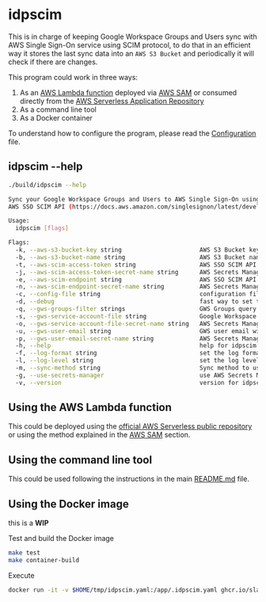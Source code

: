 # idpscim

This is in charge of keeping Google Workspace Groups and Users sync with AWS Single Sign-On service using SCIM protocol, to do that in an efficient way it stores the last sync data into an `AWS S3 Bucket` and periodically it will check if there are changes.

This program could work in three ways:

1. As an [AWS Lambda function](https://aws.amazon.com/lambda/?nc1=h_ls) deployed via [AWS SAM](https://aws.amazon.com/serverless/sam/) or consumed directly from the [AWS Serverless Application Repository](https://aws.amazon.com/serverless/serverlessrepo/?nc1=h_ls)
2. As a command line tool
3. As a Docker container

To understand how to configure the program, please read the [Configuration](Configuration.md) file.

## idpscim --help

```bash
./build/idpscim --help

Sync your Google Workspace Groups and Users to AWS Single Sign-On using
AWS SSO SCIM API (https://docs.aws.amazon.com/singlesignon/latest/developerguide/what-is-scim.html).

Usage:
  idpscim [flags]

Flags:
  -k, --aws-s3-bucket-key string                      AWS S3 Bucket key to store the state (default "state.json")
  -b, --aws-s3-bucket-name string                     AWS S3 Bucket name to store the state
  -t, --aws-scim-access-token string                  AWS SSO SCIM API Access Token
  -j, --aws-scim-access-token-secret-name string      AWS Secrets Manager secret name for AWS SSO SCIM API Access Token (default "IDPSCIM_SCIMAccessToken")
  -e, --aws-scim-endpoint string                      AWS SSO SCIM API Endpoint
  -n, --aws-scim-endpoint-secret-name string          AWS Secrets Manager secret name for AWS SSO SCIM API Endpoint (default "IDPSCIM_SCIMEndpoint")
  -c, --config-file string                            configuration file (default ".idpscim.yaml")
  -d, --debug                                         fast way to set the log-level to debug
  -q, --gws-groups-filter strings                     GWS Groups query parameter, example: --gws-groups-filter 'name:Admin* email:admin*' --gws-groups-filter 'name:Power* email:power*'
  -s, --gws-service-account-file string               Google Workspace service account file (default "credentials.json")
  -o, --gws-service-account-file-secret-name string   AWS Secrets Manager secret name for Google Workspace service account file (default "IDPSCIM_GWSServiceAccountFile")
  -u, --gws-user-email string                         GWS user email with allowed access to the Google Workspace Service Account
  -p, --gws-user-email-secret-name string             AWS Secrets Manager secret name for GWS user email with allowed access to the Google Workspace Service Account (default "IDPSCIM_GWSUserEmail")
  -h, --help                                          help for idpscim
  -f, --log-format string                             set the log format (default "text")
  -l, --log-level string                              set the log level [panic|fatal|error|warn|info|debug|trace] (default "info")
  -m, --sync-method string                            Sync method to use [groups] (default "groups")
  -g, --use-secrets-manager                           use AWS Secrets Manager content or not
  -v, --version                                       version for idpscim
```

## Using the AWS Lambda function

This could be deployed using the [official AWS Serverless public repository]() or using the method explained in the [AWS SAM](docs/AWS-SAM.md) section.

## Using the command line tool

This could be used following the instructions in the main [README.md](docs/README.md) file.

## Using the Docker image

this is a __WIP__

Test and build the Docker image

```bash
make test
make container-build
```

Execute

```bash
docker run -it -v $HOME/tmp/idpscim.yaml:/app/.idpscim.yaml ghcr.io/slashdevops/idp-scim-sync-linux-arm64v8 idpscim --debug
```
